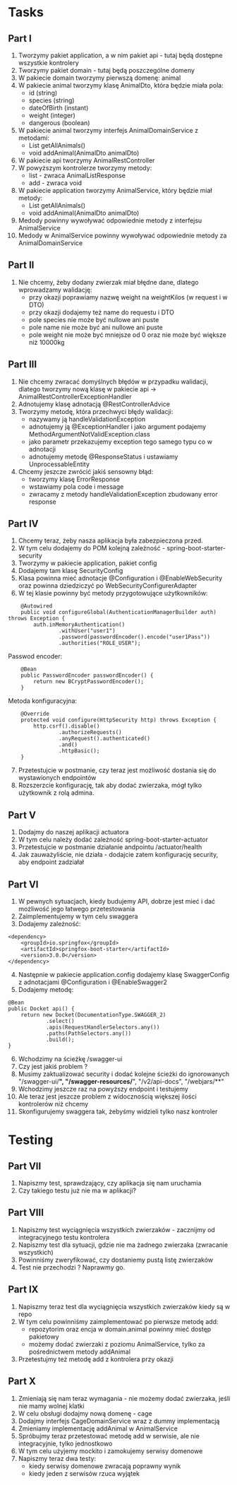 # Tasks

## Part I

1. Tworzymy pakiet application, a w nim pakiet api - tutaj będą dostępne wszystkie kontrolery
2. Tworzymy pakiet domain - tutaj będą poszczególne domeny
3. W pakiecie domain tworzymy pierwszą domenę: animal
4. W pakiecie animal tworzymy klasę AnimalDto, która będzie miała pola:
    - id (string)
    - species (string)
    - dateOfBirth (instant)
    - weight (integer)
    - dangerous (boolean)
5. W pakiecie animal tworzymy interfejs AnimalDomainService z metodami:
    - List<AnimalDto> getAllAnimals()
    - void addAnimal(AnimalDto animalDto)
6. W pakiecie api tworzymy AnimalRestController
7. W powyższym kontrolerze tworzymy metody:
    - list - zwraca AnimalListResponse
    - add - zwraca void
8. W pakiecie application tworzymy AnimalService, który będzie miał metody:
    - List<AnimalDto> getAllAnimals()
    - void addAnimal(AnimalDto animalDto)
8. Medody powinny wywoływać odpowiednie metody z interfejsu AnimalService
9. Medody w AnimalService powinny wywoływać odpowiednie metody za AnimalDomainService

## Part II

1. Nie chcemy, żeby dodany zwierzak miał błędne dane, dlatego wprowadzamy walidację:
    - przy okazji poprawiamy nazwę weight na weightKilos (w request i w DTO)
    - przy okazji dodajemy też name do requestu i DTO
    - pole species nie może być nullowe ani puste
    - pole name nie może być ani nullowe ani puste
    - pole weight nie może być mniejsze od 0 oraz nie może być większe niż 10000kg

## Part III

1. Nie chcemy zwracać domyślnych błędów w przypadku walidacji, dlatego
   tworzymy nową klasę w pakiecie api -> AnimalRestControllerExceptionHandler
2. Adnotujemy klasę adnotacją @RestControllerAdvice
3. Tworzymy metodę, która przechwyci błędy walidacji:
    - nazywamy ją handleValidationException
    - adnotujemy ją @ExceptionHandler i jako argument podajemy MethodArgumentNotValidException.class
    - jako parametr przekazujemy exception tego samego typu co w adnotacji
    - adnotujemy metodę @ResponseStatus i ustawiamy UnprocessableEntity
4. Chcemy jeszcze zwrócić jakiś sensowny błąd:
    - tworzymy klasę ErrorResponse
    - wstawiamy pola code i message
    - zwracamy z metody handleValidationException zbudowany error response

## Part IV
1. Chcemy teraz, żeby nasza aplikacja była zabezpieczona przed.
2. W tym celu dodajemy do POM kolejną zależność - spring-boot-starter-security
3. Tworzymy w pakiecie application, pakiet config
4. Dodajemy tam klasę SecurityConfig
5. Klasa powinna mieć adnotacje @Configuration i @EnableWebSecurity oraz powinna dziedziczyć po WebSecurityConfigurerAdapter
6. W tej klasie powinny być metody przygotowujące użytkowników:
```  
    @Autowired
    public void configureGlobal(AuthenticationManagerBuilder auth) throws Exception {
        auth.inMemoryAuthentication()
                .withUser("user1")
                .password(passwordEncoder().encode("user1Pass"))
                .authorities("ROLE_USER");

```

Passwod encoder:

```
    @Bean
    public PasswordEncoder passwordEncoder() {
        return new BCryptPasswordEncoder();
    }
```
    
Metoda konfiguracyjna:

```
    @Override
    protected void configure(HttpSecurity http) throws Exception {
        http.csrf().disable()
                .authorizeRequests()
                .anyRequest().authenticated()
                .and()
                .httpBasic();
    }
```

7. Przetestujcie w postmanie, czy teraz jest możliwość dostania się do wystawionych endpointów
8. Rozszerzcie konfigurację, tak aby dodać zwierzaka, mógł tylko użytkownik z rolą admina.

## Part V

1. Dodajmy do naszej aplikacji actuatora
2. W tym celu należy dodać zależność spring-boot-starter-actuator
3. Przetestujcie w postmanie działanie andpointu /actuator/health
4. Jak zauważyliście, nie działa - dodajcie zatem konfigurację security, aby endpoint zadziałał

## Part VI

1. W pewnych sytuacjach, kiedy budujemy API, dobrze jest mieć i dać możliwość jego łatwego przetestowania
2. Zaimplementujemy w tym celu swaggera
3. Dodajemy zależność:
```
<dependency>
    <groupId>io.springfox</groupId>
    <artifactId>springfox-boot-starter</artifactId>
    <version>3.0.0</version>
</dependency>
``` 
4. Następnie w pakiecie application.config dodajemy klasę SwaggerConfig z adnotacjami @Configuration i @EnableSwagger2
5. Dodajemy metodę:
```
@Bean
public Docket api() {
    return new Docket(DocumentationType.SWAGGER_2)
            .select()
            .apis(RequestHandlerSelectors.any())
            .paths(PathSelectors.any())
            .build();
}
```
6. Wchodzimy na ścieżkę /swagger-ui
7. Czy jest jakiś problem ?
8. Musimy zaktualizować security i dodać kolejne ścieżki do ignorowanych "/swagger-ui/**", "/swagger-resources/**", "/v2/api-docs", "/webjars/**"
9. Wchodzimy jeszcze raz na powyższy endpoint i testujemy
10. Ale teraz jest jeszcze problem z widocznością większej ilości kontrolerów niż chcemy
11. Skonfigurujemy swaggera tak, żebyśmy widzieli tylko nasz kontroler

# Testing

## Part VII
1. Napiszmy test, sprawdzający, czy aplikacja się nam uruchamia
2. Czy takiego testu już nie ma w aplikacji?

## Part VIII
1. Napiszmy test wyciągnięcia wszystkich zwierzaków - zacznijmy od integracyjnego testu kontrolera
2. Napiszmy test dla sytuacji, gdzie nie ma żadnego zwierzaka (zwracanie wszystkich)
3. Powinniśmy zweryfikować, czy dostaniemy pustą listę zwierzaków
4. Test nie przechodzi ? Naprawmy go.

## Part IX
1. Napiszmy teraz test dla wyciągnięcia wszystkich zwierzaków kiedy są w repo
2. W tym celu powinniśmy zaimplementować po pierwsze metodę add:
    - repozytorim oraz encja w domain.animal powinny mieć dostęp pakietowy
    - możemy dodać zwierzaki z poziomu AnimalService, tylko za pośrednictwem metody addAnimal
3. Przetestujmy też metodę add z kontrolera przy okazji

## Part X
1. Zmieniają się nam teraz wymagania - nie możemy dodać zwierzaka, jeśli nie mamy wolnej klatki
2. W celu obsługi dodajmy nową domenę - cage
3. Dodajmy interfejs CageDomainService wraz z dummy implementacją
4. Zmieniamy implementację addAnimal w AnimalService
5. Spróbujmy teraz przetestować metodę add w serwisie, ale nie integracyjnie, tylko jednostkowo
6. W tym celu użyjemy mockito i zamokujemy serwisy domenowe
7. Napiszmy teraz dwa testy:
    - kiedy serwisy domenowe zwracają poprawny wynik
    - kiedy jeden z serwisów rzuca wyjątek






